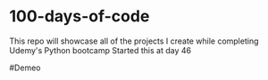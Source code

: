 # 100-days-of-code
This repo will showcase all of the projects I create while completing Udemy's Python bootcamp Started this at day 46

#Demeo
